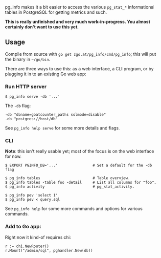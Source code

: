 pg_info makes it a bit easier to access the various `pg_stat_*` informational
tables in PostgreSQL for getting metrics and such.

**This is really unfinished and very much work-in-progress. You almost certainly
don't want to use this yet.**

Usage
-----

<!--
There are some binaries available on the [release page][r]; these are statically
linked and don't have any dependencies.
-->

Compile from source with `go get zgo.at/pg_info/cmd/pg_info`; this will put the
binary in `~/go/bin`.

There are three ways to use this: as a web interface, a CLI program, or by
plugging it in to an existing Go web app:

### Run HTTP server

    $ pg_info serve -db '...'

The `-db` flag:

    -db "dbname=goatcounter_paths sslmode=disable"
    -db "postgres://host/db"

See `pg_info help serve` for some more details and flags.

### CLI

**Note**: this isn't really usable yet; most of the focus is on the web
interface for now.

    $ EXPORT PGINFO_DB='...'                # Set a default for the -db flag

    $ pg_info tables                        # Table overview.
    $ pg_info tables -table foo -detail     # List all columns for "foo".
    $ pg_info activity                      # pg_stat_activity.

    $ pg_info pev 'select 1'
    $ pg_info pev < query.sql

See `pg_info help` for some more commands and options for various commands.

### Add to Go app:

Right now it kind-of requires chi:

    r := chi.NewRouter()
    r.Mount("/admin/sql", pghandler.New(db))

